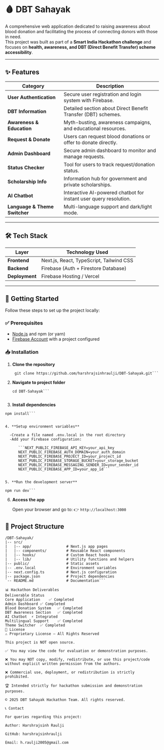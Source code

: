 # 🩸 DBT Sahayak

A comprehensive web application dedicated to raising awareness about blood donation and facilitating the process of connecting donors with those in need.  
This project was built as part of a **Smart India Hackathon challenge** and focuses on **health, awareness, and DBT (Direct Benefit Transfer) scheme accessibility**.

---

## ✨ Features

| Category              | Description                                                                 |
|-----------------------|-----------------------------------------------------------------------------|
| **User Authentication** | Secure user registration and login system with Firebase.                  |
| **DBT Information**      | Detailed section about Direct Benefit Transfer (DBT) schemes.             |
| **Awareness & Education** | Myth-busting, awareness campaigns, and educational resources.             |
| **Request & Donate**     | Users can request blood donations or offer to donate directly.            |
| **Admin Dashboard**      | Secure admin dashboard to monitor and manage requests.                   |
| **Status Checker**       | Tool for users to track request/donation status.                         |
| **Scholarship Info**     | Information hub for government and private scholarships.                 |
| **AI Chatbot**           | Interactive AI-powered chatbot for instant user query resolution.        |
| **Language & Theme Switcher** | Multi-language support and dark/light mode.                          |

---

## 🛠️ Tech Stack

| Layer       | Technology Used                          |
|-------------|-------------------------------------------|
| **Frontend** | Next.js, React, TypeScript, Tailwind CSS |
| **Backend**  | Firebase (Auth + Firestore Database)     |
| **Deployment** | Firebase Hosting / Vercel               |

---

## 🚀 Getting Started

Follow these steps to set up the project locally:

### ✅ Prerequisites
- [Node.js](https://nodejs.org/) and npm (or yarn)
- [Firebase Account](https://firebase.google.com/) with a project configured

### 📥 Installation

1. **Clone the repository**
   ```
    git clone https://github.com/harshrajsinhraulji/DBT-Sahayak.git```

2. **Navigate to project folder**    
    ```
   cd DBT-Sahayak```


3. **Install dependencies**
  ```
npm install```


4. **Setup environment variables**

    -Create a file named .env.local in the root directory
    -Add your Firebase configuration:

        ```NEXT_PUBLIC_FIREBASE_API_KEY=your_api_key
        NEXT_PUBLIC_FIREBASE_AUTH_DOMAIN=your_auth_domain
        NEXT_PUBLIC_FIREBASE_PROJECT_ID=your_project_id
        NEXT_PUBLIC_FIREBASE_STORAGE_BUCKET=your_storage_bucket
        NEXT_PUBLIC_FIREBASE_MESSAGING_SENDER_ID=your_sender_id
        NEXT_PUBLIC_FIREBASE_APP_ID=your_app_id```


5. **Run the development server**
```
    npm run dev```

6. **Access the app**

    Open your browser and go to:
    👉 ```http://localhost:3000```


## 📂 Project Structure
```
/DBT-Sahayak/
|-- src/
|   |-- app/                # Next.js app pages
|   |-- components/         # Reusable React components
|   |-- hooks/              # Custom React hooks
|   |-- lib/                # Utility functions and helpers
|-- public/                 # Static assets
|-- .env.local              # Environment variables
|-- next.config.ts          # Next.js configuration
|-- package.json            # Project dependencies
`-- README.md               # Documentation```

📊 Hackathon Deliverables
Deliverable	Status
Core Application	✅ Completed
Admin Dashboard	✅ Completed
Blood Donation System	✅ Completed
DBT Awareness Section	✅ Completed
AI Chatbot	⚡ Integrated
Multilingual Support	✅ Completed
Theme Switcher	✅ Completed
📄 License
⚠️ Proprietary License – All Rights Reserved

This project is NOT open source.

✅ You may view the code for evaluation or demonstration purposes.

❌ You may NOT copy, modify, redistribute, or use this project/code without explicit written permission from the authors.

❌ Commercial use, deployment, or redistribution is strictly prohibited.

🏆 Intended strictly for hackathon submission and demonstration purposes.

© 2025 DBT Sahayak Hackathon Team. All rights reserved.

📞 Contact

For queries regarding this project:

Author: Harshrajsinh Raulji

GitHub: harshrajsinhraulji

Email: h.raulji2005@gmail.com
